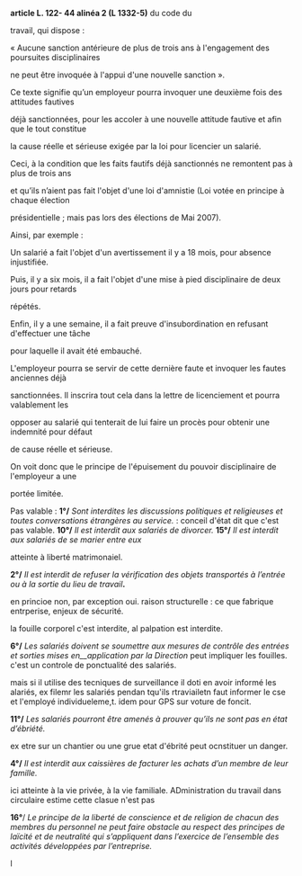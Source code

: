**article L. 122- 44 alinéa 2 (L 1332-5)** du code du

travail, qui dispose :

« Aucune sanction antérieure de plus de trois ans à l'engagement des poursuites disciplinaires

ne peut être invoquée à l'appui d'une nouvelle sanction ».

Ce texte signifie qu’un employeur pourra invoquer une deuxième fois des attitudes fautives

déjà sanctionnées, pour les accoler à une nouvelle attitude fautive et afin que le tout constitue

la cause réelle et sérieuse exigée par la loi pour licencier un salarié.

Ceci, à la condition que les faits fautifs déjà sanctionnés ne remontent pas à plus de trois ans

et qu’ils n’aient pas fait l'objet d'une loi d'amnistie (Loi votée en principe à chaque élection

présidentielle ; mais pas lors des élections de Mai 2007).

Ainsi, par exemple :

Un salarié a fait l'objet d'un avertissement il y a 18 mois, pour absence injustifiée.

Puis, il y a six mois, il a fait l'objet d'une mise à pied disciplinaire de deux jours pour retards

répétés.

Enfin, il y a une semaine, il a fait preuve d'insubordination en refusant d'effectuer une tâche

pour laquelle il avait été embauché.

L'employeur pourra se servir de cette dernière faute et invoquer les fautes anciennes déjà

sanctionnées. Il inscrira tout cela dans la lettre de licenciement et pourra valablement les

opposer au salarié qui tenterait de lui faire un procès pour obtenir une indemnité pour défaut

de cause réelle et sérieuse.

On voit donc que le principe de l'épuisement du pouvoir disciplinaire de l'employeur a une

portée limitée.


Pas valable : 
**1°/** _Sont interdites les discussions politiques et religieuses et toutes conversations étrangères_ _au service._ : conceil d'état dit que c'est pas valable.
**10°/** _Il est interdit aux salariés de divorcer._
**15°/** _Il est interdit aux salariés de se marier entre eux_

atteinte à liberté matrimonaiel. 

**2°/** _Il est interdit de refuser la vérification des objets transportés à l’entrée ou à la sortie du_ _lieu de travail_**.**

en princioe non, par exception oui. raison structurelle : ce que fabrique entrperise, enjeux de sécurité. 

la fouille corporel c'est interdite, al palpation est interdite. 

**6°/** _Les salariés doivent se soumettre aux mesures de contrôle des entrées et sorties mises en__application par la Direction_
peut impliquer les fouilles. c'est un controle de ponctualité des salariés. 

mais si il utilise des tecniques de surveillance il doti en avoir informé les alariés, ex filemr les salariés pendan tqu'ils rtraviailetn faut informer le cse et l'employé individueleme,t. idem pour GPS sur voture de foncit.

**11°/** _Les salariés pourront être amenés à prouver qu’ils ne sont pas en état d’ébriété._

ex etre sur un chantier ou une grue etat d'ébrité peut ocnstituer un danger. 

**4°/** _Il est interdit aux caissières de facturer les achats d’un membre de leur famille._

ici atteinte à la vie privée, à la vie familiale. ADministration du travail dans circulaire estime cette clasue n'est pas 

**16°**/ _Le principe de la liberté de conscience et de religion de chacun des membres du_ _personnel ne peut faire obstacle au respect des principes de laïcité et de neutralité qui_ _s’appliquent dans l’exercice de l’ensemble des activités développées par l’entreprise._

l